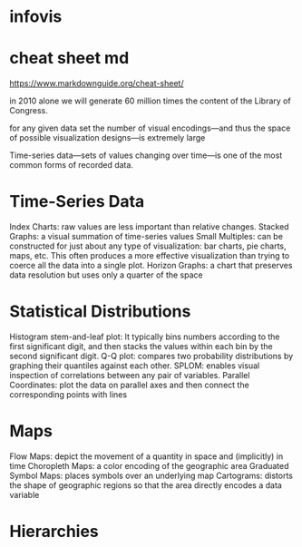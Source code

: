 # infovis
# cheat sheet md
https://www.markdownguide.org/cheat-sheet/

in 2010 alone we will generate 60 million times the content of the Library of Congress.

for any given data set the number of visual encodings—and thus the space of possible visualization designs—is extremely large

Time-series data—sets of values changing over time—is one of the most common forms of recorded data.

# Time-Series Data
Index Charts: raw values are less important than relative changes.
Stacked Graphs: a visual summation of time-series values
Small Multiples: can be constructed for just about any type of visualization: bar charts, pie charts, maps, etc. This often produces a more effective visualization than trying to coerce all the data into a single plot.
Horizon Graphs: a chart that preserves data resolution but uses only a quarter of the space

# Statistical Distributions
Histogram
stem-and-leaf plot: It typically bins numbers according to the first significant digit, and then stacks the values within each bin by the second significant digit.
Q-Q plot: compares two probability distributions by graphing their quantiles against each other.
SPLOM: enables visual inspection of correlations between any pair of variables.
Parallel Coordinates: plot the data on parallel axes and then connect the corresponding points with lines

# Maps
Flow Maps: depict the movement of a quantity in space and (implicitly) in time
Choropleth Maps:  a color encoding of the geographic area
Graduated Symbol Maps: places symbols over an underlying map
Cartograms: distorts the shape of geographic regions so that the area directly encodes a data variable

# Hierarchies




